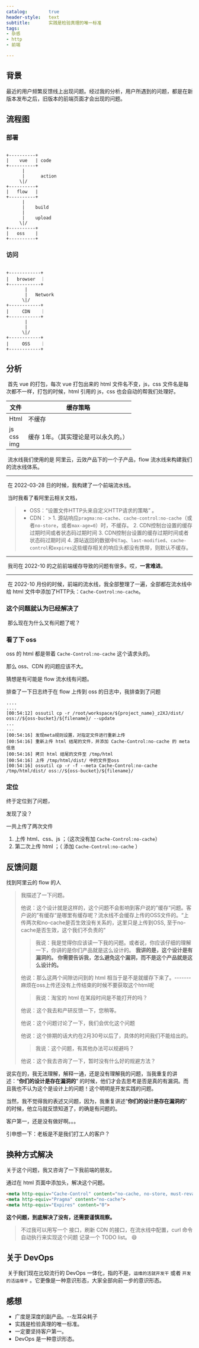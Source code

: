 ```yaml
---
catalog:		true
header-style:	text
subtitle:		实践是检验真理的唯一标准
tags:
- 杂感
- http
- 前端

---
```




## 背景

​	最近的用户频繁反馈线上出现问题。经过我的分析，用户所遇到的问题，都是在新版本发布之后，旧版本的前端页面才会出现的问题。

## 流程图



### 部署

```

+----------+
|    vue   | code
+----------+
      |
      |      action
     \|/
+----------+
|   flow   | 
+----------+
      |     
      |    build
      |
      |    upload
     \|/
+----------+
|   oss    | 
+----------+

```

### 访问

```

+------------+
|   browser  ｜
+------------+
       |
       |   Network
      \|/
+------------+
|     CDN    ｜
+------------+
       |
       |
      \|/
+------------+ 
|     OSS    ｜
+------------+

```



## 分析

​	首先 vue 的打包，每次 vue 打包出来的 html 文件名不变，js，css 文件名是每次都不一样，打包的时候，html 引用的 js，css 也会自动的帮我们处理好。

| 文件              | 缓存策略                             |
| ----------------- | ------------------------------------ |
| Html              | 不缓存                               |
| js<br>css<br/>img | 缓存 1年。（其实理论是可以永久的。） |

​	流水线我们使用的是 阿里云，云效产品下的一个子产品，flow 流水线来构建我们的流水线体系。

----

​	在 2022-03-28 日的时候，我构建了一个前端流水线。

​	当时我看了看阿里云相关文档，

> - OSS：“设置文件HTTP头来自定义HTTP请求的策略” 。
> - CDN：
    >   1. 源站响应`pragma:no-cache`、`cache-control:no-cache`（或者`no-store`，或者`max-age=0`）时，不缓存。
>   2. CDN控制台设置的缓存过期时间或者状态码过期时间
>   3. CDN控制台设置的缓存过期时间或者状态码过期时间
>   4. 源站返回的数据中`ETag`、`last-modified`、`cache-control`和`expires`这些缓存相关的响应头都没有携带，则默认不缓存。

---

​	我司在 2022-10 的之前前端缓存导致的问题有很多。哎，**一言难进**。

----

​	在 2022-10 月份的时候，前端的流水线，我全部整理了一遍，全部都在流水线中给 html 文件中添加了HTTP头：`Cache-Control:no-cache`。



### 这个问题就认为已经解决了

​	那么现在为什么又有问题了呢？



### 看了下 oss

oss 的 html 都是带着 `Cache-Control:no-cache` 这个请求头的。

那么 oss、CDN 的问题应该不大。

猜想是有可能是 flow 流水线有问题。

排查了一下日志终于在 flow 上传到 oss 的日志中，我排查到了问题

```shell
....
....
[00:54:12] ossutil cp -r /root/workspace/${project_name}_z2XJ/dist/ oss://${oss-bucket}/${filename}/ --update
...
...
[00:54:16] 发现meta规则设置，对指定文件进行重新上传
[00:54:16] 重新上传 html 结尾的文件，并添加 Cache-Control:no-cache 的 meta 信息
[00:54:16] 拷贝 html 结尾的文件至 /tmp/html
[00:54:16] 上传 /tmp/html/dist/ 中的文件至oss
[00:54:16] ossutil cp -r -f --meta Cache-Control:no-cache /tmp/html/dist/ oss://${oss-bucket}/${filename}/

```

### 定位

终于定位到了问题，

发现了没？

一共上传了两次文件

1. 上传 html、css、js  ；（这次没有加 `Cache-Control:no-cache`）
2. 第二次上传 html ；（ 添加   `Cache-Control:no-cache`  ）



## 反馈问题

找到阿里云的 flow 的人



> 我描述了一下问题。
>
>
>
> 他说：这个设计就是这样的，这个问题不会影响到客户说的”缓存“问题。客户说的”有缓存“是哪里有缓存呢？流水线不会缓存上传的OSS文件的。“上传两次和no-cache是否生效没有关系的，这里只是上传到OSS, 至于no-cache是否生效，这个我们不负责的”
>
> >  我说：我是觉得你应该读一下我的问题。或者说，你应该仔细的理解一下，你讲的是你们产品就是这么设计的。 **我讲的是，这个设计是有漏洞的。 你需要告诉我，怎么避免这个漏洞，而不是这个产品就是这么设计的。**
>
> 他说：那么这两个间隙访问到的 html 相当于是不是就缓存下来了。-------麻烦在oss上传还没有上传结束的时候不要获取这个html呢
>
> > 我说：淘宝的 html 在某段时间是不能打开的吗？
>
> 他说：这个我去和产研反馈一下，您稍等。
>
> 他说：这个问题讨论了一下，我们会优化这个问题
>
> 他说：这个排期的话大约在2月30号以后了，具体的时间我们不能给出的。
>
> > 我说：这个问题，有其他办法可以规避吗？
>
> 他说：这个我去咨询了一下，暂时没有什么好的规避方法？



说实在的，我无法理解，解释一通，还是没有理解我的问题，当我重复的讲述：“**你们的设计是存在漏洞的**” 的时候，他们才会去思考是否是真的有漏洞。而且我也不认为这个是设计上的问题！这个明明是开发实践的问题。

当然，我不觉得我的表述又问题，因为，我重复讲述“**你们的设计是存在漏洞的**”  的时候，他立马就反馈知道了，的确是有问题的。

客户第一，还是没有做好啊。。。

引申想一下：老板是不是我们打工人的客户？



## 换种方式解决

关于这个问题，我又咨询了一下我前端的朋友。

通过在 html 页面中添加头，解决这个问题。

```html
<meta http-equiv="Cache-Control" content="no-cache, no-store, must-revalidate">
<meta http-equiv="Pragma" content="no-cache">
<meta http-equiv="Expires" content="0">
```

**这个问题，到底解决了没有，还需要谨慎观察。**


> 不过我可以用写一个 接口，刷新 CDN 的接口，在流水线中配置，curl 命令自动执行来实现这个问题
> 记录一个 TODO list。 :smile:



## 关于 DevOps

​	关于我们现在比较流行的 DevOps 一体化，指的不是，`运维的活就开发干` 或者 `开发的活运维干` 。它更像是一种意识形态，大家全部向前一步的意识形态。



## 感想

- 广度是深度的副产品。--左耳朵耗子
- 实践是检验真理的唯一标准。
- 一定要坚持客户第一。
- DevOps 是一种意识形态。
